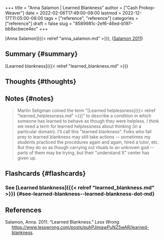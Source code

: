 +++
title = "Anna Salamon | Learned Blankness"
author = ["Cash Prokop-Weaver"]
date = 2022-02-06T17:49:00-08:00
lastmod = 2022-12-17T11:05:00-08:00
tags = ["reference", "reference"]
categories = ["reference"]
draft = false
slug = "8589981c-2ef6-46ed-b197-bb8acbece4ec"
+++

[Anna Salamon]({{< relref "anna_salamon.md" >}}), (<a href="#citeproc_bib_item_1">Salamon 2011</a>)


## Summary {#summary}

[Learned blankness]({{< relref "learned_blankness.md" >}})


## Thoughts {#thoughts}


## Notes {#notes}

> Martin Seligman coined the term "[Learned helplessness]({{< relref "learned_helplessness.md" >}})" to describe a condition in which someone has learned to behave as though they were helpless. I think we need a term for learned helplessness about thinking (in a particular domain). I'll call this "learned blankness". Folks who fall prey to learned blankness may still take actions -- sometimes my students practiced the procedures again and again, hired a tutor, etc. But they do so as though carrying out rituals to an unknown god -- parts of them may be trying, but their "understand X" center has given up.


## Flashcards {#flashcards}


### See [Learned blankness]({{< relref "learned_blankness.md" >}}) {#see-learned-blankness--learned-blankness-dot-md}

## References

<style>.csl-entry{text-indent: -1.5em; margin-left: 1.5em;}</style><div class="csl-bib-body">
  <div class="csl-entry"><a id="citeproc_bib_item_1"></a>Salamon, Anna. 2011. “Learned Blankness.” <i>Less Wrong</i>. <a href="https://www.lesswrong.com/posts/puhPJimawPuNZ5wAR/learned-blankness">https://www.lesswrong.com/posts/puhPJimawPuNZ5wAR/learned-blankness</a>.</div>
</div>
